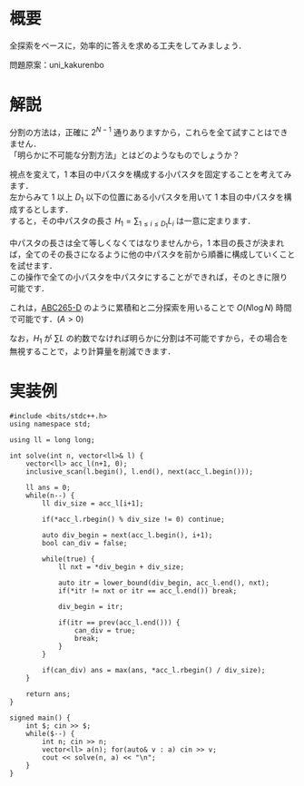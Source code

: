 # 概要
全探索をベースに，効率的に答えを求める工夫をしてみましょう．

問題原案：uni_kakurenbo

# 解説
分割の方法は，正確に $2^{N-1}$ 通りありますから，これらを全て試すことはできません．  
「明らかに不可能な分割方法」とはどのようなものでしょうか？

視点を変えて，$1$ 本目の中パスタを構成する小パスタを固定することを考えてみます．  
左からみて $1$ 以上 $D_1$ 以下の位置にある小パスタを用いて $1$ 本目の中パスタを構成するとします．  
すると，その中パスタの長さ $H_1 = \displaystyle \sum_{1 \leq i \leq D_1} L_i$ は一意に定まります．  

中パスタの長さは全て等しくなくてはなりませんから，$1$ 本目の長さが決まれば，全てのその長さになるように他の中パスタを前から順番に構成していくことを試せます．  
この操作で全ての小パスタを中パスタにすることができれば，そのときに限り可能です．

これは，[ABC265-D](https://atcoder.jp/contests/abc265/tasks/abc265_d) のように累積和と二分探索を用いることで $O(N \log N)$ 時間で可能です．$(A > 0)$

なお，$H_1$ が $\sum L$ の約数でなければ明らかに分割は不可能ですから，その場合を無視することで，より計算量を削減できます．


# 実装例
```cpp:C++
#include <bits/stdc++.h>
using namespace std;

using ll = long long;

int solve(int n, vector<ll>& l) {
    vector<ll> acc_l(n+1, 0);
    inclusive_scan(l.begin(), l.end(), next(acc_l.begin()));

    ll ans = 0;
    while(n--) {
        ll div_size = acc_l[i+1];

        if(*acc_l.rbegin() % div_size != 0) continue;

        auto div_begin = next(acc_l.begin(), i+1);
        bool can_div = false;

        while(true) {
            ll nxt = *div_begin + div_size;

            auto itr = lower_bound(div_begin, acc_l.end(), nxt);
            if(*itr != nxt or itr == acc_l.end()) break;

            div_begin = itr;

            if(itr == prev(acc_l.end())) {
                can_div = true;
                break;
            }
        }

        if(can_div) ans = max(ans, *acc_l.rbegin() / div_size);
    }

    return ans;
}

signed main() {
    int $; cin >> $;
    while($--) {
        int n; cin >> n;
        vector<ll> a(n); for(auto& v : a) cin >> v;
        cout << solve(n, a) << "\n";
    }
}
```
